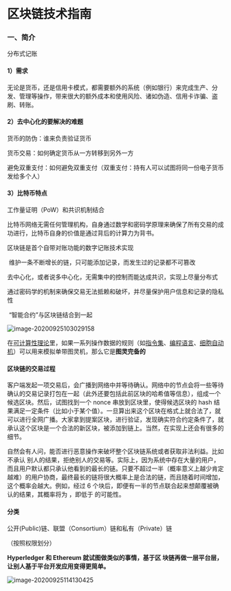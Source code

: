 # 区块链技术指南

### 一、简介

分布式记账

#### 1）需求

无论是货币，还是信用卡模式，都需要额外的系统（例如银行）来完成生产、分发、管理等操作，带来很大的额外成本和使用风险、诸如伪造、信用卡诈骗、盗刷、转账。

#### 2）去中心化的要解决的难题

货币的防伪：谁来负责验证货币

货币交易：如何确定货币从一方转移到另外一方

避免双重支付：如何避免双重支付（双重支付：持有人可以试图将同一份电子货币发给多个人）

#### 3）比特币特点

工作量证明（PoW）和共识机制结合

比特币网络无需任何管理机构，自身通过数学和密码学原理来确保了所有交易的成功进行，比特币自身的价值是通过背后的计算力为背书。

区块链是首个自带对账功能的数字记账技术实现

​	维护一条不断增长的链，只可能添加记录，而发生过的记录都不可篡改

​	去中心化，或者说多中心化，无需集中的控制而能达成共识，实现上尽量分布式

​	通过密码学的机制来确保交易无法抵赖和破坏，并尽量保护用户信息和记录的隐私性

​	“智能合约”与区块链结合到一起

![image-20200925103029158](C:\Users\mgr\AppData\Roaming\Typora\typora-user-images\image-20200925103029158.png)



在[可计算性理论](https://baike.baidu.com/item/可计算性理论/2125738)里，如果一系列操作数据的规则（如[指令集](https://baike.baidu.com/item/指令集/238130)、[编程语言](https://baike.baidu.com/item/编程语言/9845131)、[细胞自动机](https://baike.baidu.com/item/细胞自动机/2765689)）可以用来模拟单带图灵机，那么它是**图灵完备的**

#### 区块链的交易过程

客户端发起一项交易后，会广播到网络中并等待确认。网络中的节点会将一些等待确认的交易记录打包在一起（此外还要包括此前区块的哈希值等信息），组成一个候选区块。然后，试图找到一个 nonce 串放到区块里，使得候选区块的 hash 结果满足一定条件（比如小于某个值）。一旦算出来这个区块在格式上就合法了，就可以进行全网广播。大家拿到提案区块，进行验证，发现确实符合约定条件了，就承认这个区块是一个合法的新区块，被添加到链上。当然，在实现上还会有很多的细节。

自然会有人问，能否进行恶意操作来破坏整个区块链系统或者获取非法利益。比如不承认
别人的结果，拒绝别人的交易等。实际上，因为系统中存在大量的用户，而且用户默认都只承认他看到的最长的链。只要不超过一半（概率意义上越少肯定越难）的用户协商，最终最长的链将很大概率上是合法的链，而且随着时间增加，这个概率会越大。例如，经过 6 个块后，即便有一半的节点联合起来想颠覆被确认的结果，其概率将为 ，即低于 的可能性。

#### 分类

公开(Public)链、联盟（Consortium）链和私有（Private）链

（按照权限划分）

**Hyperledger 和 Ethereum 就试图做类似的事情，基于区
块链再做一层平台层，让别人基于平台开发应用变得更简单。**

![image-20200925114130425](C:\Users\mgr\AppData\Roaming\Typora\typora-user-images\image-20200925114130425.png)





